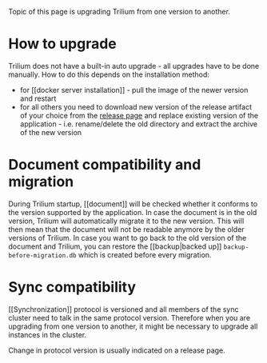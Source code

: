 Topic of this page is upgrading Trilium from one version to another.

# How to upgrade

Trilium does not have a built-in auto upgrade - all upgrades have to be done manually. How to do this depends on the installation method:

* for [[docker server installation]] - pull the image of the newer version and restart
* for all others you need to download new version of the release artifact of your choice from the [release page](https://github.com/zadam/trilium/releases/latest) and replace existing version of the application - i.e. rename/delete the old directory and extract the archive of the new version

# Document compatibility and migration

During Trilium startup, [[document]] will be checked whether it conforms to the version supported by the application. In case the document is in the old version, Trilium will automatically migrate it to the new version. This will then mean that the document will not be readable anymore by the older versions of Trilium. In case you want to go back to the old version of the document and Trilium, you can restore the [[backup|backed up]] `backup-before-migration.db` which is created before every migration.

# Sync compatibility

[[Synchronization]] protocol is versioned and all members of the sync cluster need to talk in the same protocol version. Therefore when you are upgrading from one version to another, it might be necessary to upgrade all instances in the cluster.

Change in protocol version is usually indicated on a release page. 